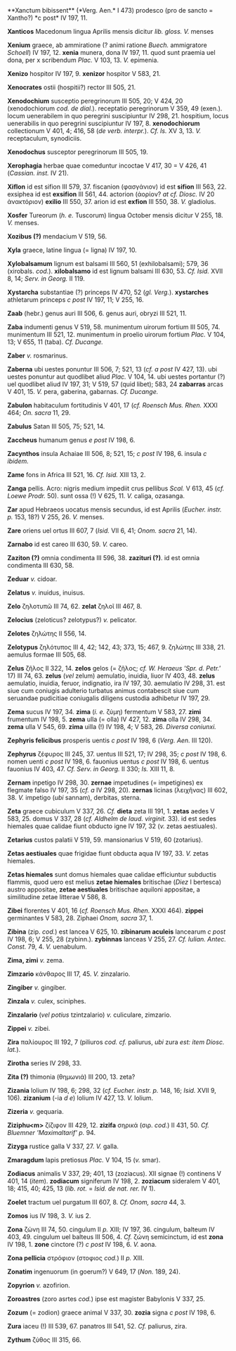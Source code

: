 <div type="section" xml:id="XYZ"><pb n="VII.431" facs="7.431.jpg"></pb>
**Xanctum bibissent** (*Verg. Aen.* I 473) prodesco (pro de sancto =
Xantho?) *c post* IV 197, 11.

**Xanticos** Macedonum lingua Aprilis mensis dicitur *lib. gloss. V.*
menses

**Xenium** graece, ab ammiratione (? animi ratione *Buech.* ammigratore
*Schoell*) IV 197, 12. **xenia** munera, dona IV 197, 11. quod sunt
praemia uel dona, per x scribendum *Plac.* V 103, 13. *V.* epimenia.

**Xenizo** hospitor IV 197, 9. **xenizor** hospitor V 583, 21.

**Xenocrates** ostii (hospitii?) rector III 505, 21.

**Xenodochium** susceptio peregrinorum III 505, 20; V 424, 20
(xenodochiorum *cod. de dial.*). receptatio peregrinorum V 359, 49
(exen.). locum uenerabilem in quo peregrini suscipiuntur IV 298, 21.
hospitium, locus uenerabilis in quo peregrini suscipiuntur IV 197, 8.
**xenodochiorum** collectionum V 401, 4; 416, 58 (*de verb. interpr.*).
*Cf. Is.* XV 3, 13. *V.* receptaculum, synodiciis.

**Xenodochus** susceptor peregrinorum III 505, 19.

**Xerophagia** herbae quae comeduntur incoctae V 417, 30 = V 426, 41
(*Cassian. inst.* IV 21).

**Xiflon** id est sifion III 579, 37. fiscanion (φασγάνιον) id est
**sifion** III 563, 22. exsiphea id est **exsifion** III 561, 44.
actorion (ἀορίον? *at cf. Diosc.* IV 20 ἀνακτόριον) **exilio** III 550,
37. arion id est **exfiοn** III 550, 38. *V.* gladiolus.

**Xosfer** Tureorum (*h. e.* Tuscorum) lingua October mensis dicitur V
255, 18. *V.* menses.

**Xozibus (?)** mendacium V 519, 56.

**Xyla** graece, latine lingua (= ligna) IV 197, 10.

**Xylobalsamum** lignum est balsami III 560, 51 (exhilobalsami); 579, 36
(xirobals. *cod.*). **xilobalsamo** id est lignum balsami III 630, 53.
*Cf. Isid.* XVII 8, 14; *Serv. in Georg.* II 119.

**Xystarcha** substantiae (?) princeps IV 470, 52 (*gl. Verg.*).
**xystarches** athletarum princeps *c post* IV 197, 11; V 255, 16.

<pb n="VII.432" facs="7.432.jpg"></pb>
**Zaab** (hebr.) genus auri III 506, 6. genus auri, obryzi III 521, 11.

**Zaba** indumenti genus V 519, 58. munimentum uirorum fortium III 505,
74. munimentum III 521, 12. munimentum in proelio uirorum fortium
*Plac.* V 104, 13; V 655, 11 (taba). *Cf. Ducange.*

**Zaber** *v.* rosmarinus.

**Zaberna** ubi uestes ponuntur III 506, 7; 521, 13 (*cf. a post* IV
427, 13). ubi uestes ponuntur aut quodlibet aliud *Plac.* V 104, 14. ubi
uestes portantur (?) uel quodlibet aliud IV 197, 31; V 519, 57 (quid
libet); 583, 24 **zabarras** arcas V 401, 15. *V.* pera, gaberina,
gabarnas. *Cf. Ducange.*

**Zabulon** habitaculum fortitudinis V 401, 17 (*cf. Roensch Mus.
Rhen.* XXXI 464; *On. sacra* 11, 29.

**Zabulus** Satan III 505, 75; 521, 14.

**Zaccheus** humanum genus *e post* IV 198, 6.

**Zacynthos** insula Achaiae III 506, 8; 521, 15; *c post* IV 198, 6.
insula *c ibidem.*

**Zame** fons in Africa III 521, 16. *Cf. Isid.* XIII 13, 2.

**Zanga** pellis. Acro: nigris medium impediit crus pellibus *Scal.* V
613, 45 (*cf. Loewe Prodr.* 50). sunt ossa (!) V 625, 11. *V.* caliga,
ozasanga.

**Zar** apud Hebraeos uocatus mensis secundus, id est Aprilis (*Eucher.
instr. p.* 153, 18?) V 255, 26. *V.* menses.

**Zare** oriens uel ortus III 607, 7 (*Isid.* VII 6, 41; *Onom. sacra*
21, 14).

**Zarnabo** id est careo III 630, 59. *V.* careo.

**Zaziton (?)** omnia condimenta III 596, 38. **zazituri (?)**. id est
omnia condimenta III 630, 58.

**Zeduar** *v.* cidoar.

**Zelatus** *v.* inuidus, inuisus.

**Zelo** ζηλοτυπῶ III 74, 62. **zelat** ζηλοῖ III 467, 8.

**Zelocius** (zeloticus? zelotypus?) *v.* pelicator.

**Zelotes** ζηλώτης II 556, 14.

**Zelotypus** ζηλότυπος III 4, 42; 142, 43; 373, 15; 467, 9. ζηλώτης III
338, 21. aemulus formae III 505, 68.

**Zelus** ζῆλος II 322, 14. **zelos** gelos (= ζῆλος; *cf. W. Heraeus
'Spr. d. Petr.'* 17) III 74, 63. **zelus** (*vel* zelum) aemulatio,
inuidia, liuor IV 403, 48. **zelus** aemulatio, inuidia, feruor,
indignatio, ira IV 197, 30. aemulatio IV 298, 31. est siue cum coniugis
adulterio turbatus animus contabescit siue cum seruandae pudicitiae
coniugalis diligens custodia adhibetur IV 197, 29.

**Zema** sucus IV 197, 34. **zima** (*i. e.* ζύμη) fermentum V 583, 27.
**zimi** frumentum IV 198, 5. **zema** ulla (= olla) IV 427, 12.
**zima** olla IV 298, 34. **zema** ulla V 545, 69. **zima** uilla (!) IV
198, 4; V 583, 26. *Diversa coniunxi.*

**Zephyris felicibus** prosperis uentis *c post* IV 198, 6 (*Verg.*
*Aen.* III 120).

**Zephyrus** ζέφυρος III 245, 37. uentus III 521, 17; IV 298, 35; *c
post* IV 198, 6. nomen uenti *c post* IV 198, 6. fauonius uentus *c
post* IV 198, 6. uentus fauonius IV 403, 47. *Cf. Serv. in Georg.* II
330; *Is.* XIII 11, 8.

**Zernam** inpetigo IV 298, 30. **zernae** impetudines (= impetigines)
ex flegmate falso IV 197, 35 (*cf. a* IV 298, 20). **zernas** licinas
(λειχῆνας) III 602, 38. *V.* impetigo (*ubi* sannam), derbitas, sterna.

**Zeta** graece cubiculum V 337, 26. *Cf.* **dieta** zeta III 191, 1.
**zetas** aedes V 583, 25. domus V 337, 28 (*cf. Aldhelm de laud.
virginit.* 33). id est sedes hiemales quae calidae fiunt obducto igne IV
197, 32 (*v.* zetas aestiuales).

**Zetarius** custos palatii V 519, 59. mansionarius V 519, 60
(zotarius).

**Zetas aestiuales** quae frigidae fiunt obducta aqua IV 197, 33. *V.*
zetas hiemales.

**Zetas hiemales** sunt domus hiemales quae calidae efficiuntur
subductis flammis, quod uero est melius **zetae hiemales** britischae
(*Diez* I bertesca) austro appositae, **zetae aestiuales** britischae
aquiloni appositae, a similitudine zetae litterae V 586, 8.

**Zibei** florentes V 401, 16 (*cf. Roensch Mus. Rhen.* XXXI 464).
**zippei** germinantes V 583, 28. Ziphaei *Onom, sacra* 37, 1.

**Zibina** (zip. *cod.*) est lancea V 625, 10. **zibinarum aculeis**
lancearum *c post* IV 198, 6; V 255, 28 (zybinn.). **zybinnas** lanceas
V 255, 27. *Cf. Iulian. Antec. Const.* 79, 4. *V.* uenabulum.

**Zima, zimi** *v.* zema.

**Zimzario** κάνθαρος III 17, 45. *V.* zinzalario.

**Zingiber** *v.* gingiber.

**Zinzala** *v.* culex, sciniphes.

**Zinzalario** (*vel potius* tzintzalario) *v.* culiculare, zimzario.

<pb n="VII.433" facs="7.433.jpg"></pb>
**Zippei** *v.* zibei.

**Zira** παλίουρος III 192, 7 (piliuros *cod. cf.* paliurus, *ubi* zura
*est: item Diosc. lat.*).

**Zirotha** series IV 298, 33.

**Zita (?)** thimonia (θημωνιά) III 200, 13. zeta?

**Zizania** lolium IV 198, 6; 298, 32 (*cf. Eucher. instr. p.* 148,
16; *Isid.* XVII 9, 106). **zizanium** (-ia *d e*) lolium IV 427, 13.
*V.* lolium.

**Zizeria** *v.* gequaria.

**Ziziphu\<m\>** ζίζιφον III 429, 12. **zizifa** σηρικά (σιρ. *cod.*) II
431, 50. *Cf. Bluemner 'Maximaltarif' p.* 94.

**Zizyga** rustice galla V 337, 27. *V.* galla.

**Zmaragdum** lapis pretiosus *Plac.* V 104, 15 (*v.* smar).

**Zodiacus** animalis V 337, 29; 401, 13 (zoziacus). XII signae (!)
continens V 401, 14 (*item*). **zodiacum** signiferum IV 198, 2.
**zoziacum** sideralem V 401, 18; 415, 40; 425, 13 (*lib. rot.* = *Isid.
de nat. rer.* IV 1).

**Zoelet** tractum uel purgatum III 607, 8. *Cf. Onom, sacra* 44, 3.

**Zomos** ius IV 198, 3. *V.* ius 2.

**Zona** ζώνη III 74, 50. cingulum II *p.* XIII; IV 197, 36. cingulum,
balteum IV 403, 49. cingulum uel balteus III 506, 4. *Cf.* ζώνη
semicinctum, id est **zona** IV 198, 1. **zone** cinctore (?) *c post*
IV 198, 6. *V.* aona.

**Zona pellicia** στρόφιον (στοφιος *cod.*) II *p.* XIII.

**Zonatim** ingenuorum (in goerum?) V 649, 17 (*Non.* 189, 24).

**Zopyrion** *v.* azofirion.

**Zoroastres** (zoro asrtes *cod.*) ipse est magister Babylonis V 337,
25.

**Zozum** (= zodion) graece animal V 337, 30. **zozia** signa *c
post* IV 198, 6.

**Zura** iaceu (!) III 539, 67. panatros III 541, 52. *Cf.* paliurus,
zira.

**Zythum** ζύθος III 315, 66.
</div>